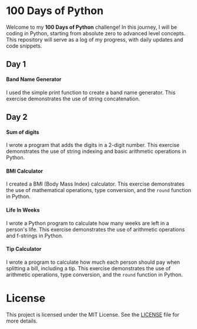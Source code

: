 # 100 Days of Python

Welcome to my **100 Days of Python** challenge! In this journey, I will be coding in Python, starting from absolute zero to advanced level concepts. This repository will serve as a log of my progress, with daily updates and code snippets.

## Day 1
#### Band Name Generator
I used the simple print function to create a band name generator. This exercise demonstrates the use of string concatenation.

## Day 2
#### Sum of digits
I wrote a program that adds the digits in a 2-digit number. This exercise demonstrates the use of string indexing and basic arithmetic operations in Python.

#### BMI Calculator
I created a BMI (Body Mass Index) calculator. This exercise demonstrates the use of mathematical operations, type conversion, and the `round` function in Python.

#### Life In Weeks
I wrote a Python program to calculate how many weeks are left in a person's life. This exercise demonstrates the use of arithmetic operations and f-strings in Python.

#### Tip Calculator
I wrote a program to calculate how much each person should pay when splitting a bill, including a tip. This exercise demonstrates the use of arithmetic operations, type conversion, and the `round` function in Python.

# License

This project is licensed under the MIT License. See the [LICENSE](LICENSE) file for more details.